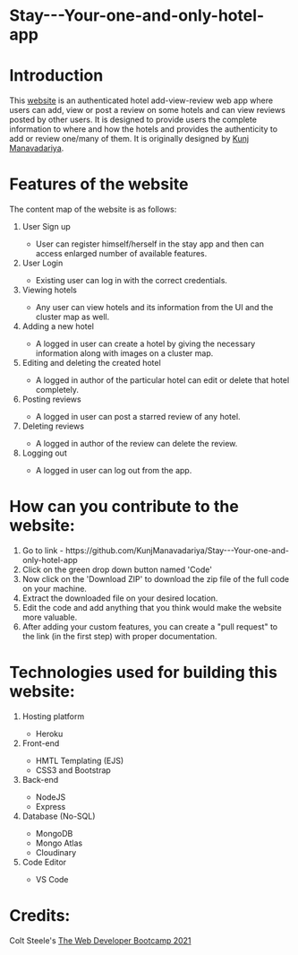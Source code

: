 # Stay---Your-one-and-only-hotel-app
# Introduction

This <a href="https://stay--hotel.herokuapp.com/">website</a> is an authenticated hotel add-view-review  web app where users can add, view or post a review on some hotels and can view reviews posted by other users. It is designed to provide users the complete information to where and how the hotels and provides the authenticity to add or review one/many of them.
It is originally designed by <a href="https://www.linkedin.com/in/kunjmanavadariya/">Kunj Manavadariya</a>.

# Features of the website
The content map of the website is as follows:
<ol><li>User Sign up</li>
	<ul>
	<li>User can register himself/herself in the stay app and then can access enlarged number of available features.</li>
	</ul>
<li>User Login</li>
	<ul>
	<li>Existing user can log in with the correct credentials.</li>
	</ul>
  <li>Viewing hotels</li>
  <ul>
	<li>Any user can view hotels and its information from the UI and the cluster map as well.</li>
	</ul>
<li>Adding a new hotel</li>
	<ul>
	<li>A logged in user can create a hotel by giving the necessary information along with images on a cluster map.</li>
	</ul>
<li>Editing and deleting the created hotel</li>
  <ul>
	<li>A logged in author of the particular hotel can edit or delete that hotel completely.</li>
	</ul>
<li>Posting reviews</li>
  <ul>
	<li>A logged in user can post a starred review of any hotel.</li>
	</ul>
  <li>Deleting reviews</li>
  <ul>
	<li>A logged in author of the review can delete the review.</li>
	</ul>
  <li>Logging out</li>
  <ul>
	<li>A logged in user can log out from the app.</li>
	</ul>
</ol>



# How can you contribute to the website:
<ol>
<li> Go to link - https://github.com/KunjManavadariya/Stay---Your-one-and-only-hotel-app</li>
<li> Click on the green drop down button named 'Code'</li>
<li> Now click on the 'Download ZIP' to download the zip file of the full code on your machine.</li>
<li> Extract the downloaded file on your desired location.</li>
<li> Edit the code and add anything that you think would make the website more valuable.</li>
<li> After adding your custom features, you can create a "pull request" to the link (in the first step) with proper documentation.</li>
</ol>



# Technologies used for building this website:
<ol>
	<li>Hosting platform</li>
	<ul>
		<li>Heroku</li>
	</ul>
<li>Front-end</li>
	<ul>
		<li>HMTL Templating (EJS)</li>
		<li>CSS3 and Bootstrap</li>
	</ul>
<li>Back-end</li>
	<ul>
		<li>NodeJS</li>
		<li>Express</li>
	</ul>
<li>Database (No-SQL)</li>
	<ul>
		<li>MongoDB</li>
		<li>Mongo Atlas</li>
		<li>Cloudinary</li>
	</ul>
<li>Code Editor</li>
	<ul>
		<li>VS Code</li>
	</ul>
</ol>


# Credits:

Colt Steele's <a href="https://www.udemy.com/course/the-web-developer-bootcamp/">The Web Developer Bootcamp 2021</a>


